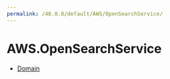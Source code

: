 ```yaml
---
permalink: /48.0.0/default/AWS/OpenSearchService/
---
```


# AWS.OpenSearchService



* [Domain](Domain.md)